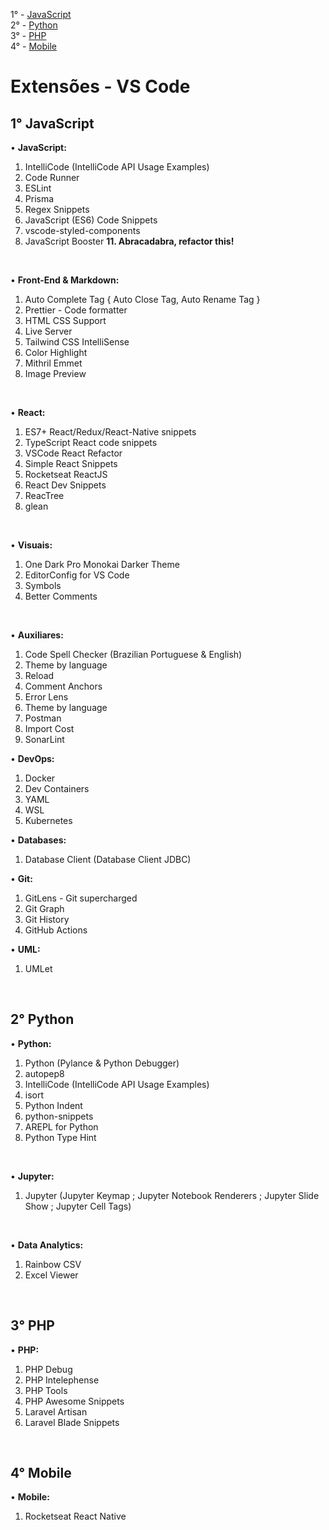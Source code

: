 1° - [JavaScript](#1-javascript) <br>
2° - [Python](#2-python) <br>
3° - [PHP](#3-php) <br>
4° - [Mobile](#4-mobile)


# Extensões - VS Code</h3>


## 1° JavaScript

• **JavaScript:**

1. IntelliCode (IntelliCode API Usage Examples)
2. Code Runner
3. ESLint
4. Prisma
5. Regex Snippets
6. JavaScript (ES6) Code Snippets
7. vscode-styled-components
8. JavaScript Booster
**11. Abracadabra, refactor this!**

<br>

• **Front-End & Markdown:**

1. Auto Complete Tag { Auto Close Tag, Auto Rename Tag }
2. Prettier - Code formatter
3. HTML CSS Support
4. Live Server
5. Tailwind CSS IntelliSense
6. Color Highlight
7. Mithril Emmet
8. Image Preview

<br>

• **React:**

1. ES7+ React/Redux/React-Native snippets
2. TypeScript React code snippets
3. VSCode React Refactor
4. Simple React Snippets
5. Rocketseat ReactJS
7. React Dev Snippets
8. ReacTree
9. glean

<br>

• **Visuais:**

1. One Dark Pro Monokai Darker Theme
2. EditorConfig for VS Code
3. Symbols
4. Better Comments

<br>

• **Auxiliares:**

1. Code Spell Checker (Brazilian Portuguese & English)
2. Theme by language
3. Reload
4. Comment Anchors
5. Error Lens
6. Theme by language
7. Postman
8. Import Cost
9. SonarLint

• **DevOps:**

1. Docker
2. Dev Containers
3. YAML
4. WSL
5. Kubernetes


• **Databases:**

1. Database Client (Database Client JDBC)


• **Git:**

1. GitLens - Git supercharged
2. Git Graph
3. Git History
4. GitHub Actions


• **UML:**

1. UMLet

<br>

## 2° Python

• **Python:**

1. Python (Pylance & Python Debugger)
2. autopep8
3. IntelliCode (IntelliCode API Usage Examples)
4. isort
5. Python Indent
6. python-snippets
7. AREPL for Python
8. Python Type Hint

<br>

• **Jupyter:**

1. Jupyter (Jupyter Keymap ; Jupyter Notebook Renderers ; Jupyter Slide Show ; Jupyter Cell Tags)

<br>

• **Data Analytics:**

1. Rainbow CSV
2. Excel Viewer

<br>

## 3° PHP

• **PHP:**

1. PHP Debug
2. PHP Intelephense
3. PHP Tools
4. PHP Awesome Snippets
5. Laravel Artisan
6. Laravel Blade Snippets

<br>

## 4° Mobile

• **Mobile:**

1. Rocketseat React Native
